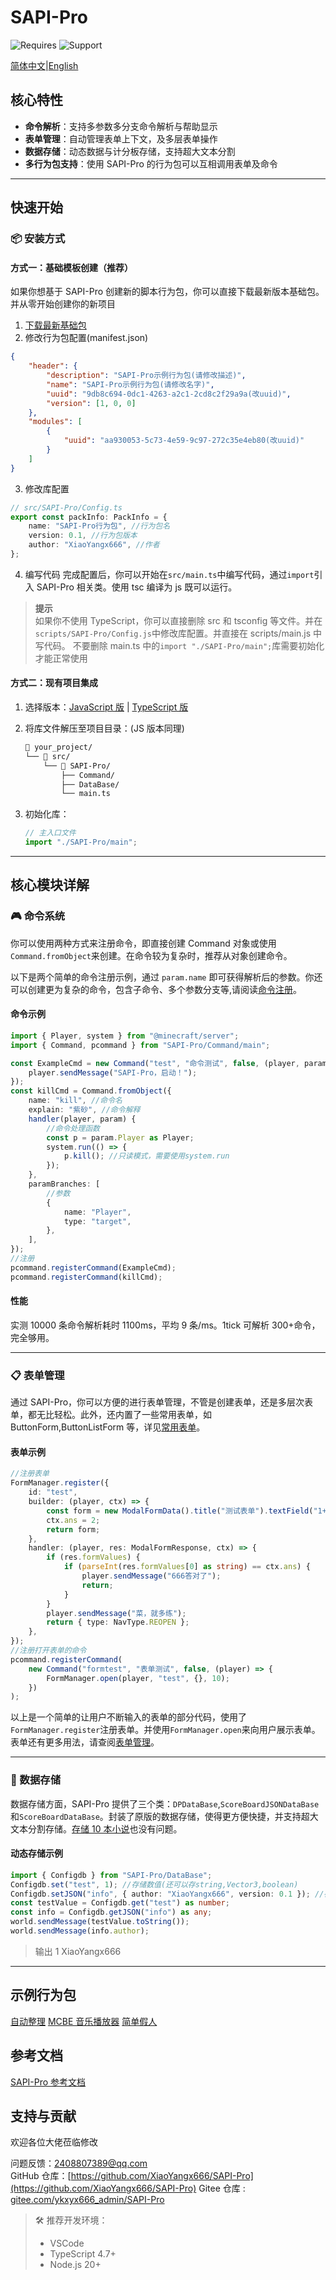 # SAPI-Pro

![Requires](https://img.shields.io/badge/依赖-SAPI%201.18%20Beta-red) ![Support](https://img.shields.io/badge/支持版本-MCBE1.21.6x-green)

[简体中文](readme.md)|[English](readme_en.md)

## 核心特性

-   **命令解析**：支持多参数多分支命令解析与帮助显示
-   **表单管理**：自动管理表单上下文，及多层表单操作
-   **数据存储**：动态数据与计分板存储，支持超大文本分割
-   **多行为包支持**：使用 SAPI-Pro 的行为包可以互相调用表单及命令

---

## 快速开始

### 📦 安装方式

#### 方式一：基础模板创建（推荐）

如果你想基于 SAPI-Pro 创建新的脚本行为包，你可以直接下载最新版本基础包。并从零开始创建你的新项目

1. [下载最新基础包]()
2. 修改行为包配置(manifest.json)

```json
{
    "header": {
        "description": "SAPI-Pro示例行为包(请修改描述)",
        "name": "SAPI-Pro示例行为包(请修改名字)",
        "uuid": "9db8c694-0dc1-4263-a2c1-2cd8c2f29a9a(改uuid)",
        "version": [1, 0, 0]
    },
    "modules": [
        {
            "uuid": "aa930053-5c73-4e59-9c97-272c35e4eb80(改uuid)"
        }
    ]
}
```

3. 修改库配置

```typescript
// src/SAPI-Pro/Config.ts
export const packInfo: PackInfo = {
    name: "SAPI-Pro行为包", //行为包名
    version: 0.1, //行为包版本
    author: "XiaoYangx666", //作者
};
```

4. 编写代码
   完成配置后，你可以开始在`src/main.ts`中编写代码，通过`import`引入 SAPI-Pro 相关类。使用 tsc 编译为 js 既可以运行。

> **提示**  
> 如果你不使用 TypeScript，你可以直接删除 src 和 tsconfig 等文件。并在`scripts/SAPI-Pro/Config.js`中修改库配置。并直接在 scripts/main.js 中写代码。
> 不要删除 main.ts 中的`import "./SAPI-Pro/main";`库需要初始化才能正常使用

#### 方式二：现有项目集成

1. 选择版本：[JavaScript 版]() | [TypeScript 版]()

2. 将库文件解压至项目目录：(JS 版本同理)

    ```bash
    📂 your_project/
    └── 📂 src/
        └── 📂 SAPI-Pro/
            ├── Command/
            ├── DataBase/
            └── main.ts
    ```

3. 初始化库：
    ```typescript
    // 主入口文件
    import "./SAPI-Pro/main";
    ```

---

## 核心模块详解

### 🎮 命令系统

你可以使用两种方式来注册命令，即直接创建 Command 对象或使用`Command.fromObject`来创建。在命令较为复杂时，推荐从对象创建命令。

以下是两个简单的命令注册示例，通过 `param.name` 即可获得解析后的参数。你还可以创建更为复杂的命令，包含子命令、多个参数分支等,请阅读[命令注册]()。

#### 命令示例

```typescript
import { Player, system } from "@minecraft/server";
import { Command, pcommand } from "SAPI-Pro/Command/main";

const ExampleCmd = new Command("test", "命令测试", false, (player, param) => {
    player.sendMessage("SAPI-Pro，启动！");
});
const killCmd = Command.fromObject({
    name: "kill", //命令名
    explain: "紫砂", //命令解释
    handler(player, param) {
        //命令处理函数
        const p = param.Player as Player;
        system.run(() => {
            p.kill(); //只读模式，需要使用system.run
        });
    },
    paramBranches: [
        //参数
        {
            name: "Player",
            type: "target",
        },
    ],
});
//注册
pcommand.registerCommand(ExampleCmd);
pcommand.registerCommand(killCmd);
```

#### 性能

实测 10000 条命令解析耗时 1100ms，平均 9 条/ms。1tick 可解析 300+命令，完全够用。

---

### 📋 表单管理

通过 SAPI-Pro，你可以方便的进行表单管理，不管是创建表单，还是多层次表单，都无比轻松。此外，还内置了一些常用表单，如 ButtonForm,ButtonListForm 等，详见[常用表单]()。

#### 表单示例

```typescript
//注册表单
FormManager.register({
    id: "test",
    builder: (player, ctx) => {
        const form = new ModalFormData().title("测试表单").textField("1+1=?", "114514");
        ctx.ans = 2;
        return form;
    },
    handler: (player, res: ModalFormResponse, ctx) => {
        if (res.formValues) {
            if (parseInt(res.formValues[0] as string) == ctx.ans) {
                player.sendMessage("666答对了");
                return;
            }
        }
        player.sendMessage("菜，就多练");
        return { type: NavType.REOPEN };
    },
});
//注册打开表单的命令
pcommand.registerCommand(
    new Command("formtest", "表单测试", false, (player) => {
        FormManager.open(player, "test", {}, 10);
    })
);
```

以上是一个简单的让用户不断输入的表单的部分代码，使用了`FormManager.register`注册表单。并使用`FormManager.open`来向用户展示表单。表单还有更多用法，请查阅[表单管理]()。

---

### 💾 数据存储

数据存储方面，SAPI-Pro 提供了三个类：`DPDataBase`,`ScoreBoardJSONDataBase`和`ScoreBoardDataBase`。封装了原版的数据存储，使得更方便快捷，并支持超大文本分割存储。[存储 10 本小说]()也没有问题。

#### 动态存储示例

```typescript
import { Configdb } from "SAPI-Pro/DataBase";
Configdb.set("test", 1); //存储数值(还可以存string,Vector3,boolean)
Configdb.setJSON("info", { author: "XiaoYangx666", version: 0.1 }); //存储对象
const testValue = Configdb.get("test") as number;
const info = Configdb.getJSON("info") as any;
world.sendMessage(testValue.toString());
world.sendMessage(info.author);
```

> 输出
> 1
> XiaoYangx666

---

## 示例行为包

[自动整理]()
[MCBE 音乐播放器]()
[简单假人]()

## 参考文档

[SAPI-Pro 参考文档](docs/globals.md)

## 支持与贡献

欢迎各位大佬莅临修改

问题反馈：<2408807389@qq.com>  
GitHub 仓库：[https://github.com/XiaoYangx666/SAPI-Pro](https://github.com/XiaoYangx666/SAPI-Pro)
Gitee 仓库 : [gitee.com/ykxyx666_admin/SAPI-Pro](gitee.com/ykxyx666_admin/SAPI-Pro)

> 🛠️ 推荐开发环境：
>
> -   VSCode
> -   TypeScript 4.7+
> -   Node.js 20+
